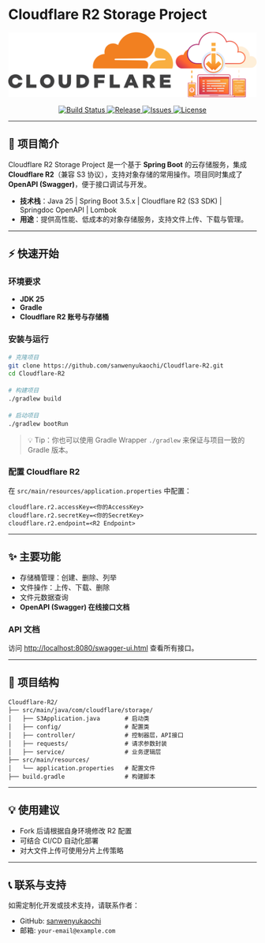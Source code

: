 # Cloudflare R2 Storage Project

<p align="center">
    <img src="assets/Cloudflare_R2.svg" width="600" alt="Cloudflare R2 Logo"/>
</p>

<p align="center">
  <a href="https://github.com/sanwenyukaochi/Cloudflare-R2/actions/workflows/ci.yml">
    <img src="https://img.shields.io/github/actions/workflow/status/sanwenyukaochi/Cloudflare-R2/ci.yml?branch=main" alt="Build Status">
  </a>
  <a href="https://github.com/sanwenyukaochi/Cloudflare-R2/releases">
    <img src="https://img.shields.io/github/v/release/sanwenyukaochi/Cloudflare-R2" alt="Release">
  </a>
  <a href="https://github.com/sanwenyukaochi/Cloudflare-R2/issues">
    <img src="https://img.shields.io/github/issues/sanwenyukaochi/Cloudflare-R2" alt="Issues">
  </a>
  <a href="https://github.com/sanwenyukaochi/Cloudflare-R2/blob/main/LICENSE">
    <img src="https://img.shields.io/github/license/sanwenyukaochi/Cloudflare-R2" alt="License">
  </a>
</p>

---

## 🚀 项目简介

Cloudflare R2 Storage Project 是一个基于 **Spring Boot** 的云存储服务，集成 **Cloudflare R2**（兼容 S3 协议），支持对象存储的常用操作。项目同时集成了 **OpenAPI (Swagger)**，便于接口调试与开发。

* **技术栈**：Java 25 | Spring Boot 3.5.x | Cloudflare R2 (S3 SDK) | Springdoc OpenAPI | Lombok
* **用途**：提供高性能、低成本的对象存储服务，支持文件上传、下载与管理。

---

## ⚡ 快速开始

### 环境要求

* **JDK 25**
* **Gradle**
* **Cloudflare R2 账号与存储桶**

### 安装与运行

```bash
# 克隆项目
git clone https://github.com/sanwenyukaochi/Cloudflare-R2.git
cd Cloudflare-R2

# 构建项目
./gradlew build

# 启动项目
./gradlew bootRun
```

> 💡 Tip：你也可以使用 Gradle Wrapper `./gradlew` 来保证与项目一致的 Gradle 版本。

### 配置 Cloudflare R2

在 `src/main/resources/application.properties` 中配置：

```properties
cloudflare.r2.accessKey=<你的AccessKey>
cloudflare.r2.secretKey=<你的SecretKey>
cloudflare.r2.endpoint=<R2 Endpoint>
```

---

## ✨ 主要功能

* 存储桶管理：创建、删除、列举
* 文件操作：上传、下载、删除
* 文件元数据查询
* **OpenAPI (Swagger) 在线接口文档**

### API 文档

访问 [http://localhost:8080/swagger-ui.html](http://localhost:8080/swagger-ui.html) 查看所有接口。

---

## 📁 项目结构

```
Cloudflare-R2/
├── src/main/java/com/cloudflare/storage/
│   ├── S3Application.java       # 启动类
│   ├── config/                  # 配置类
│   ├── controller/              # 控制器层，API接口
│   ├── requests/                # 请求参数封装
│   ├── service/                 # 业务逻辑层
├── src/main/resources/
│   └── application.properties   # 配置文件
├── build.gradle                 # 构建脚本
```

---

## 💡 使用建议

* Fork 后请根据自身环境修改 R2 配置
* 可结合 CI/CD 自动化部署
* 对大文件上传可使用分片上传策略

---

## 📞 联系与支持

如需定制化开发或技术支持，请联系作者：

* GitHub: [sanwenyukaochi](https://github.com/sanwenyukaochi)
* 邮箱: `your-email@example.com`
